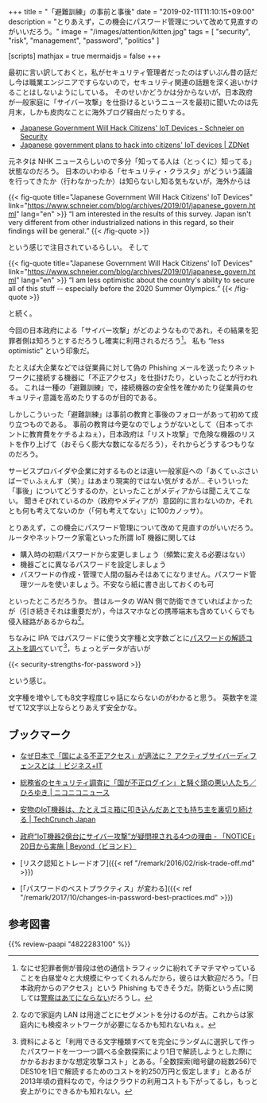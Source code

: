 +++
title = "「避難訓練」の事前と事後"
date = "2019-02-11T11:10:15+09:00"
description = "とりあえず，この機会にパスワード管理について改めて見直すのがいいだろう。"
image = "/images/attention/kitten.jpg"
tags = [ "security", "risk", "management", "password", "politics" ]

[scripts]
  mathjax = true
  mermaidjs = false
+++

最初に言い訳しておくと，私がセキュリティ管理者だったのはずいぶん昔の話だし今は職業エンジニアですらないので，セキュリティ関連の話題を深く追いかけることはしないようにしている。
そのせいかどうかは分からないが，日本政府が一般家庭に「サイバー攻撃」を仕掛けるというニュースを最初に聞いたのは先月末，しかも皮肉なことに海外ブログ経由だったりする。

- [Japanese Government Will Hack Citizens' IoT Devices - Schneier on Security](https://www.schneier.com/blog/archives/2019/01/japanese_govern.html)
- [Japanese government plans to hack into citizens' IoT devices | ZDNet](https://www.zdnet.com/article/japanese-government-plans-to-hack-into-citizens-iot-devices/)

元ネタは NHK ニュースらしいので多分「知ってる人は（とっくに）知ってる」状態なのだろう。
日本のいわゆる「セキュリティ・クラスタ」がどういう議論を行ってきたか（行わなかったか）は知らないし知る気もないが，海外からは

{{< fig-quote title="Japanese Government Will Hack Citizens' IoT Devices" link="https://www.schneier.com/blog/archives/2019/01/japanese_govern.html" lang="en" >}}
<q>I am interested in the results of this survey. Japan isn't very different from other industrialized nations in this regard, so their findings will be general.</q>
{{< /fig-quote >}}

という感じで注目されているらしい。
そして

{{< fig-quote title="Japanese Government Will Hack Citizens' IoT Devices" link="https://www.schneier.com/blog/archives/2019/01/japanese_govern.html" lang="en" >}}
<q>I am less optimistic about the country's ability to secure all of this stuff -- especially before the 2020 Summer Olympics.</q>
{{< /fig-quote >}}

と続く。

今回の日本政府による「サイバー攻撃」がどのようなものであれ，その結果を犯罪者側は知ろうとするだろうし確実に利用されるだろう[^s1]。
私も “less optimistic” という印象だ。

[^s1]: なにせ犯罪者側が普段は他の通信トラフィックに紛れてチマチマやっていることを白昼堂々と大規模にやってくれるんだから，彼らは大歓迎だろう。「日本政府からのアクセス」という Phishing もできそうだ。防衛という点に関しては[警察はあてにならない](https://piyolog.hatenadiary.jp/entry/2019/02/08/043308 "福岡県警本部で発生したマルウェア感染についてまとめてみた - piyolog")だろうし。

たとえば大企業などでは従業員に対して偽の Phishing メールを送ったりネットワークに接続する機器に「不正アクセス」を仕掛けたり，といったことが行われる。
これは一種の「避難訓練」で，接続機器の安全性を確かめたり従業員のセキュリティ意識を高めたりするのが目的である。

しかしこういった「避難訓練」は事前の教育と事後のフォローがあって初めて成り立つものである。
事前の教育は今更なのでしょうがないとして（日本ってホントに教育費をケチるよねぇ），日本政府は「リスト攻撃」で危険な機器のリストを作り上げて（おそらく膨大な数になるだろう），それからどうするつもりなのだろう。

サービスプロバイダや企業に対するものとは違い一般家庭への「あくてぃぶさいばーでぃふぇんす（笑）」はあまり現実的ではない気がするが... そいういった「事後」についてどうするのか，といったことがメディアからは聞こえてこない。
聞きそびれているのか（政府やメディアが）意図的に言わないのか，それとも何も考えてないのか（「何も考えてない」に100カノッサ）。

とりあえず，この機会にパスワード管理について改めて見直すのがいいだろう。
ルータやネットワーク家電といった所謂 IoT 機器に関しては

- 購入時の初期パスワードから変更しましょう（頻繁に変える必要はない）
- 機器ごとに異なるパスワードを設定しましょう
- パスワードの作成・管理で人間の脳みそはあてになりません。パスワード管理ツールを使いましょう。不安なら紙に書き出しておくのも可

といったところだろうか。
昔はルータの WAN 側で防衛できていればよかったが（引き続きそれは重要だが），今はスマホなどの携帯端末も含めていくらでも侵入経路があるからね[^lan1]。

[^lan1]: なので家庭内 LAN は用途ごとにセグメントを分けるのが吉。これからは家庭内にも検疫ネットワークが必要になるかも知れないねぇ。

ちなみに IPA ではパスワードに使う文字種と文字数ごとに[パスワードの解読コストを調べ](https://www.ipa.go.jp/security/ipg/documents/dev_setting_crypt.html "情報漏えいを防ぐためのモバイルデバイス等設定マニュアル：IPA 独立行政法人 情報処理推進機構")ていて[^ipa1]，ちょっとデータが古いが

[^ipa1]: 資料によると「利用できる文字種類すべてを完全にランダムに選択して作ったパスワードを一つ一つ調べる全数探索により1日で解読しようとした際にかかるおおまかな想定攻撃コスト」とある。「全数探索(暗号鍵の総数256)でDES10を1日で解読するためのコストを約250万円と仮定します」とあるが2013年頃の資料なので，今はクラウドの利用コストも下がってるし，もっと安上がりにできるかも知れない。

{{< security-strengths-for-password >}} <!-- 要 MathJax -->

という感じ。

文字種を増やしても8文字程度じゃ話にならないのがわかると思う。
英数字を混ぜて12文字以上ならとりあえず安全かな。

## ブックマーク

- [なぜ日本で「国による不正アクセス」が適法に？ アクティブサイバーディフェンスとは ｜ビジネス+IT](https://www.sbbit.jp/article/cont1/35989)
- [総務省のセキュリティ調査に「国が不正ログイン」と騒ぐ頭の悪い人たち／ひろゆき | ニコニコニュース](https://news.nicovideo.jp/watch/nw4807944)
- [安物のIoT機器は、たとえゴミ箱に叩き込んだあとでも持ち主を裏切り続ける  |  TechCrunch Japan](https://jp.techcrunch.com/2019/02/01/2019-01-30-cheap-internet-of-things-gadgets-betray-you-even-after-you-toss-them-in-the-trash/)
- [政府“IoT機器2億台にサイバー攻撃”が疑問視される4つの理由 - 「NOTICE」20日から実施 | Beyond（ビヨンド）](https://boxil.jp/beyond/a6051/)

- [リスク認知とトレードオフ]({{< ref "/remark/2016/02/risk-trade-off.md" >}})
- [「パスワードのベストプラクティス」が変わる]({{< ref "/remark/2017/10/changes-in-password-best-practices.md" >}})

## 参考図書

{{% review-paapi "4822283100" %}} <!-- セキュリティはなぜやぶられたのか -->
